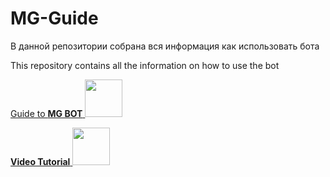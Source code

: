 # MG-Guide
В данной репозитории собрана вся информация как использовать бота

This repository contains all the information on how to use the bot

[Guide to **MG BOT**   <img style="width:60px" src="https://media.discordapp.net/attachments/980306743731052609/980314189929271316/GuideTable.png">](https://github.com/noreplyMG/MG-Guide/wiki)

[**Video Tutorial**   <img style="width:60px" src="https://media.discordapp.net/attachments/980306743731052609/980314209910931466/TutorialTable.png">](https://github.com/noreplyMG/MG-Guide/wiki)
